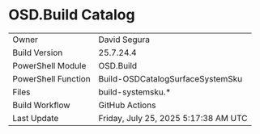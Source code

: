 ﻿# OSD.Build Catalog

| | |
|-|-|
| Owner | David Segura |
| Build Version | 25.7.24.4 |
| PowerShell Module | OSD.Build |
| PowerShell Function | Build-OSDCatalogSurfaceSystemSku |
| Files | build-systemsku.* |
| Build Workflow | GitHub Actions |
| Last Update | Friday, July 25, 2025 5:17:38 AM UTC |
